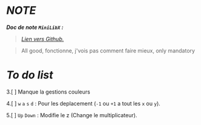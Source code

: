 # *NOTE*

*__Doc de note `MiniLibX` :__*
>[*Lien vers Github.*](https://harm-smits.github.io/42docs/libs/minilibx/loops.html)


> All good, fonctionne, j'vois pas comment faire mieux, only mandatory
# *To do list*


3.[ ] Manque la gestions couleurs

4.[ ] `w` `a` `s` `d` : Pour les deplacement (`-1` ou `+1` a tout les `x` ou `y`).

5.[ ] `Up` `Down` : Modifie le z (Change le multiplicateur).


